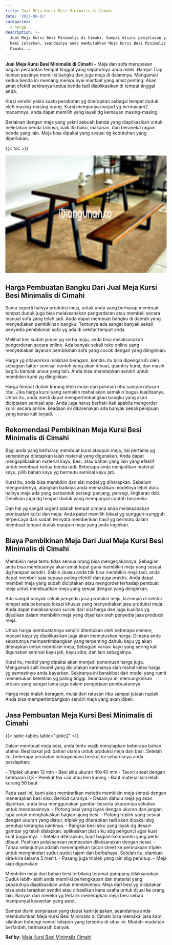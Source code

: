```yaml
---
title: Jual Meja Kursi Besi Minimalis di Cimahi
date: '2025-08-01'
categories:
  - harga
description: >-
  Jual Meja Kursi Besi Minimalis di Cimahi. Sampai disini penjelasan yang dapat
  kami jelaskan, seandainya anda membutuhkan Meja Kursi Besi Minimalis di
  Cimahi...
---
```


**Jual Meja Kursi Besi Minimalis di Cimahi** – Meja dan sofa merupakan bagian perabotan tempat tinggal yang sepatutnya anda miliki. Hampir Tiap hunian pastinya memiliki bangku dan juga meja di dalamnya. Mengamati kedua benda ini memang mempunyai manfaat yang amat penting. Akan amat efektif sekiranya kedua benda tadi diaplikasikan di tempat tinggal anda.

Kursi sendiri yakni suatu perabotan yg diterapkan sebagai tempat duduk oleh masing-masing orang. Kursi mempunyai wujud yg bermacam2 macamnya, anda dapat memilih yang layak dg kemauan masing-masing.

Berlainan dengan meja yang yakni sebuah benda yang diaplikasikan untuk meletakan benda lainnya, baik itu buku, makanan, dan beraneka ragam benda yang lain. Meja bisa dipakai yang sesuai dg kebutuhan yang diperlukan.

{{< toc >}}

![Jual Meja Kursi Besi Minimalis di Cimahi](/images/jual-meja-besi-murah19.png)

## Harga Pembuatan Bangku Dari Jual Meja Kursi Besi Minimalis di Cimahi

Sama seperti halnya produksi meja, untuk anda yang berharap membuat tempat duduk juga bisa melaksanakan pengorderan atau membeli secara manual sofa yang telah jadi. Anda dapat membuat bangku di daerah yang menyediakan pembikinan bangku. Tentunya ada sangat banyak sekali penyedia pembikinan sofa yg ada di sekitar tempat anda.

Melihat kini sudah jaman yg serba maju, anda bisa melaksanakan pengorderan secara online. Ada banyak sekali toko online yang menyediakan layanan pembikinan sofa yang cocok dengan yang diinginkan.

Harga yg ditawarkan malahan beragam, kondisi itu bisa dipengaruhi oleh sebagian faktor semisal contoh yang akan dibuat, quantity kursi, dan masih begitu banyak unsur yang lain. Anda bisa menetapkan sendiri untuk membikin kursi yg diinginkan.

Harga tempat duduk kurang lebih mulai dari puluhan ribu sampai ratusan ribu. Jika harga kursi yang semakin mahal akan semakin bagus kualitasnya. Untuk itu, anda mesti dapat mempertimbangkan bangku yang akan diciptakan semisal apa. Anda juga harus berhati-hati apabila mengorder kursi secara online, keadaan ini dikarenakan ada banyak sekali penipuan yang kerap kali terjadi.

## Rekomendasi Pembikinan Meja Kursi Besi Minimalis di Cimahi

Bagi anda yang berharap membuat kursi ataupun meja, hal pertama yg semestinya ditetapkan ialah material yang digunakan. Anda dapat mengaplikasikan material kayu, besi, atau bahan yang lain yang efektif untuk membuat kedua benda tadi. Beberapa anda menjadikan material kayu, pilih bahan kayu yg bermutu semisal kayu jati.

Kursi itu, anda bisa membikin dari sisi model yg diharapkan. Sebelum mengordernya, alangkah baiknya anda memastikan modelnya lebih dulu. halnya meja ada yang berbentuk persegi panjang, persegi, lingkaran dsb. Demikian juga dg tempat duduk yang mempunyai contoh beraneka.

Dan hal yg sangat urgent adalah tempat dimana anda melaksanakan pembuatan kursi dan meja. Anda patut memilih lokasi yg sungguh-sungguh terpercaya dan sudah ternyata memberikan hasil yg bermutu dalam membuat tempat duduk maupun meja yang anda inginkan.

## Biaya Pembikinan Meja Dari Jual Meja Kursi Besi Minimalis di Cimahi

Membikin meja tentu tidak semua orang bisa mengerjakannya. Sebagian anda bisa membuatnya akan amat tepat guna membikin meja yang sesuai dg harapan sendiri. Selain jikalau anda tdk bisa membikin meja tadi, anda dapat membeli saja supaya paling efektif dan juga praktis. Anda dapat membeli meja yang sudah diciptakan atau mengorder terhadap pembuat meja untuk membuatkan meja yang sesuai dengan yang diinginkan.

Ada sangat banyak sekali penyedia jasa produksi meja, lazimnya di sekitar tempat ada beberapa lokasi khusus yang menyediakan jasa produksi meja. Anda dapat melaksanakan survei dari sisi harga dan juga kualitas yg dijadikan dalam membikin meja yang dijadikan oleh penyedia jasa produksi meja.

Untuk harga pembuatannya sendiri ditentukan oleh beberapa elemen, macam kayu yg diaplikasikan juga akan memutuskan harga. Dimana anda sepatutnya mempertimbangkan yang terpenting dahulu kayu yg akan diterapkan untuk membikin meja, Sebagian variasi kayu yang sering kali digunakan semisal kayu jati, kayu alba, dan lain sebagainya.

Kursi itu, model yang dipakai akan menjadi penentuan harga juga. Mengamati sulit model yang diciptakan karenanya kian mahal kelas harga yg semestinya anda bayarkan. Sekiranya ini berakibat dari model yang rumit memerlukan ketelitian yg paling tinggi. Seandainya ini memungkinkan proses yang sangat lama juga dalam pengerjaan pembuatannya.

Harga meja malah beragam, mulai dari ratusan ribu sampai jutaan rupiah. Anda bisa mempertimbangkan sendiri meja yang akan dibeli.

## Jasa Pembuatan Meja Kursi Besi Minimalis di Cimahi

{{< table-tables table="table2" >}}

Dalam membuat meja besi, anda tentu wajib menyiapkan beberapa bahan utama. Besi bakal jadi bahan utama untuk produksi meja dari besi. Setelah itu, beberapa peralatan sebagaimana berikut ini seharusnya anda persiapkan:

\- Triplek ukuran 12 mm - Besi siku ukuran 40x40 mm - Tacon sheet dengan ketebalan 0,3 - Perekat fox cair atau lem kuning - Baut material lain lebih kurang 50 baut

Pada saat ini, kami akan memberikan metode membikin meja simpel dengan menerapkan besi siku. Berikut caranya: - Desain dahulu meja yg akan dijadikan, anda bisa menggunakan gambar beserta ukurannya sekalian untuk mendesainnya. - Potong besi yang layak dengan ukuran dan jangan lupa untuk menghaluskan bagian ujung besi. - Potong triplek yang sesuai dengan ukuran yang diatur, triplek yg diterapkan tadi akan dipakai sbg penutup kerangka nantinya. - Rangkai besi siku yang layak dg desain gambar yg telah disiapkan. aplikasikan plat siku sbg pengunci agar kuat kuat bagiannya. - Setelah diterapkan, baut bagian-komponen yang perlu dibaut. Pastikan pelaksanaan pembautan dilaksanakan dengan pesat. - Tahap selanjutnya adalah menempelkan tacon sheet ke permukaan triplek untuk menghindari sudut-sudut tajam dan berbahaya. Setelah itu, diamkan kira-kira selama 5 menit. - Pasang juga triplek yang lain sbg penutup. - Meja siap digunakan.

Membikin meja dari bahan besi terbilang teramat gampang dilaksanakan. Duduk lebih-lebih anda memiliki perlengkapan dan material yang sepatutnya diaplikasikan untuk membikinnya. Meja dari besi yg diciptakan bisa anda terapkan sendiri atau dihasilkan kans usaha untuk dijual ke orang lain. Banyak dari mereka yg tertarik menerapkan meja besi sebab mempunyai keawetan yang awet.

Sampai disini penjelasan yang dapat kami jelaskan, seandainya anda membutuhkan Meja Kursi Besi Minimalis di Cimahi bisa memakai jasa kami, silahkan hubungi nomor telepon yang tersedia di situs ini. Mudah-mudahan berfaidah, terimakasih banyak.

**Ref by:** [Meja Kursi Besi Minimalis Cimahi](https://id.wikipedia.org/wiki/Meja)
